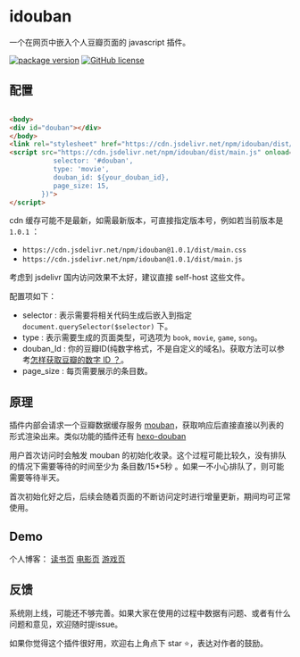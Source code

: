 # idouban

一个在网页中嵌入个人豆瓣页面的 javascript 插件。

[![package version](https://badge.fury.io/js/idouban.svg)](https://www.npmjs.com/package/idouban)
[![GitHub license](https://img.shields.io/github/license/mythsman/idouban.svg)](https://github.com/mythsman/idouban/blob/master/LICENSE)

## 配置

```html

<body>
<div id="douban"></div>
</body>
<link rel="stylesheet" href="https://cdn.jsdelivr.net/npm/idouban/dist/main.css"/>
<script src="https://cdn.jsdelivr.net/npm/idouban/dist/main.js" onload="window.idouban.init({
           selector: '#douban',
           type: 'movie',
           douban_id: ${your_douban_id},
           page_size: 15,
        })">
</script>
```

cdn 缓存可能不是最新，如需最新版本，可直接指定版本号，例如若当前版本是 `1.0.1` ：

* `https://cdn.jsdelivr.net/npm/idouban@1.0.1/dist/main.css`
* `https://cdn.jsdelivr.net/npm/idouban@1.0.1/dist/main.js`

考虑到 jsdelivr 国内访问效果不太好，建议直接 self-host 这些文件。

配置项如下：

* selector : 表示需要将相关代码生成后嵌入到指定 `document.querySelector($selector)` 下。
* type : 表示需要生成的页面类型，可选项为 `book`, `movie`, `game`, `song`。
* douban_Id : 你的豆瓣ID(纯数字格式，不是自定义的域名)。获取方法可以参考[怎样获取豆瓣的数字 ID ？](https://www.zhihu.com/question/19634899)。
* page_size : 每页需要展示的条目数。

## 原理

插件内部会请求一个豆瓣数据缓存服务 [mouban](https://github.com/mythsman/mouban)，获取响应后直接直接以列表的形式渲染出来。类似功能的插件还有 [hexo-douban](https://github.com/mythsman/hexo-douban)

用户首次访问时会触发 mouban 的初始化收录。这个过程可能比较久，没有排队的情况下需要等待的时间至少为 条目数/15*5秒 。如果一不小心排队了，则可能需要等待半天。

首次初始化好之后，后续会随着页面的不断访问定时进行增量更新，期间均可正常使用。

## Demo

个人博客：
[读书页](https://blog.mythsman.com/books)
[电影页](https://blog.mythsman.com/movies)
[游戏页](https://blog.mythsman.com/games)

## 反馈

系统刚上线，可能还不够完善。如果大家在使用的过程中数据有问题、或者有什么问题和意见，欢迎随时提issue。

如果你觉得这个插件很好用，欢迎右上角点下 star ⭐️，表达对作者的鼓励。